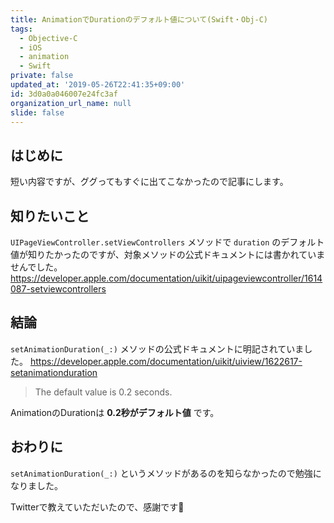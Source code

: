 ```yaml
---
title: AnimationでDurationのデフォルト値について(Swift・Obj-C)
tags:
  - Objective-C
  - iOS
  - animation
  - Swift
private: false
updated_at: '2019-05-26T22:41:35+09:00'
id: 3d0a0a046007e24fc3af
organization_url_name: null
slide: false
---
```

## はじめに

短い内容ですが、ググってもすぐに出てこなかったので記事にします。

## 知りたいこと

`UIPageViewController.setViewControllers` メソッドで `duration` のデフォルト値が知りたかったのですが、対象メソッドの公式ドキュメントには書かれていませんでした。
https://developer.apple.com/documentation/uikit/uipageviewcontroller/1614087-setviewcontrollers

## 結論

`setAnimationDuration(_:)` メソッドの公式ドキュメントに明記されていました。
https://developer.apple.com/documentation/uikit/uiview/1622617-setanimationduration

> The default value is 0.2 seconds.

AnimationのDurationは __0.2秒がデフォルト値__ です。

## おわりに

`setAnimationDuration(_:)` というメソッドがあるのを知らなかったので勉強になりました。

Twitterで教えていただいたので、感謝です:bow:
